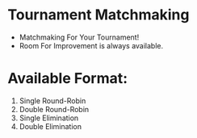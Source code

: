 # Tournament Matchmaking
- Matchmaking For Your Tournament!
- Room For Improvement is always available.

# Available Format:
1) Single Round-Robin
2) Double Round-Robin
3) Single Elimination
4) Double Elimination
